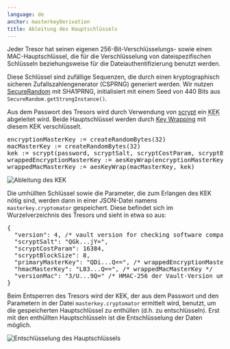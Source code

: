 ```yaml
---
language: de
anchor: masterkeyDerivation
title: Ableitung des Hauptschlüssels
---
```

<p class="lead">Jeder Tresor hat seinen eigenen 256-Bit-Verschlüsselungs- sowie einen MAC-Hauptschlüssel, die für die Verschlüsselung von dateispezifischen Schlüsseln beziehungsweise für die Dateiauthentifizierung benutzt werden.</p>

Diese Schlüssel sind zufällige Sequenzen, die durch einen kryptographisch sicheren Zufallszahlengenerator (CSPRNG) generiert werden. Wir nutzen <a href="http://docs.oracle.com/javase/8/docs/api/java/security/SecureRandom.html">SecureRandom</a> mit SHA1PRNG, initialisiert mit einem Seed von 440 Bits aus <code>SecureRandom.getStrongInstance()</code>.

Aus dem Passwort des Tresors wird durch Verwendung von <a href="https://de.wikipedia.org/wiki/Scrypt" target="_blank">scrypt</a> ein <abbr title="Key-encryption key" class="initialism">KEK</abbr> abgeleitet wird. Beide Hauptschlüssel werden durch <a href="https://tools.ietf.org/html/rfc3394" target="_blank">Key Wrapping</a> mit diesem KEK verschlüsselt.

<pre>
encryptionMasterKey := createRandomBytes(32)
macMasterKey := createRandomBytes(32)
kek := scrypt(password, scryptSalt, scryptCostParam, scryptBlockSize)
wrappedEncryptionMasterKey := aesKeyWrap(encryptionMasterKey, kek)
wrappedMacMasterKey := aesKeyWrap(macMasterKey, kek)
</pre>

<img src="/img/architecture/key-derivation.png" srcset="/img/architecture/key-derivation.png 1x, /img/architecture/key-derivation@2x.png 2x" alt="Ableitung des KEK" />

Die umhüllten Schlüssel sowie die Parameter, die zum Erlangen des KEK nötig sind, werden dann in einer JSON-Datei namens <code>masterkey.cryptomator</code> gespeichert. Diese befindet sich im Wurzelverzeichnis des Tresors und sieht in etwa so aus:

<pre>
{
  "version": 4, /* vault version for checking software compatibility */
  "scryptSalt": "QGk...jY=",
  "scryptCostParam": 16384,
  "scryptBlockSize": 8,
  "primaryMasterKey": "QDi...Q==", /* wrappedEncryptionMasterKey */
  "hmacMasterKey": "L83...Q==", /* wrappedMacMasterKey */
  "versionMac": "3/U...9Q=" /* HMAC-256 der Vault-Version um unerkannte Downgrade Angriffe zu verhindern */
}
</pre>

Beim Entsperren des Tresors wird der KEK, der aus dem Passwort und den Parametern in der Datei <code>masterkey.cryptomator</code> ermittelt wird, benutzt, um die gespeicherten Hauptschlüssel zu enthüllen (d.h. zu entschlüsseln). Erst mit den enthüllten Hauptschlüsseln ist die Entschlüsselung der Daten möglich.

<img src="/img/architecture/masterkey-decryption.png" srcset="/img/architecture/masterkey-decryption.png 1x, /img/architecture/masterkey-decryption@2x.png 2x" alt="Entschlüsselung des Hauptschlüssels" />
